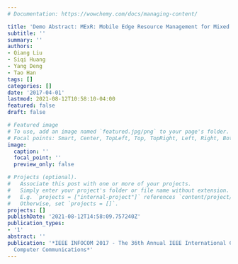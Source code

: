 ```yaml
---
# Documentation: https://wowchemy.com/docs/managing-content/

title: 'Demo Abstract: MExR: Mobile Edge Resource Management for Mixed Reality Applications'
subtitle: ''
summary: ''
authors:
- Qiang Liu
- Siqi Huang
- Yang Deng
- Tao Han
tags: []
categories: []
date: '2017-04-01'
lastmod: 2021-08-12T10:58:10-04:00
featured: false
draft: false

# Featured image
# To use, add an image named `featured.jpg/png` to your page's folder.
# Focal points: Smart, Center, TopLeft, Top, TopRight, Left, Right, BottomLeft, Bottom, BottomRight.
image:
  caption: ''
  focal_point: ''
  preview_only: false

# Projects (optional).
#   Associate this post with one or more of your projects.
#   Simply enter your project's folder or file name without extension.
#   E.g. `projects = ["internal-project"]` references `content/project/deep-learning/index.md`.
#   Otherwise, set `projects = []`.
projects: []
publishDate: '2021-08-12T14:58:09.757240Z'
publication_types:
- '1'
abstract: ''
publication: '*IEEE INFOCOM 2017 - The 36th Annual IEEE International Conference on
  Computer Communications*'
---
```

